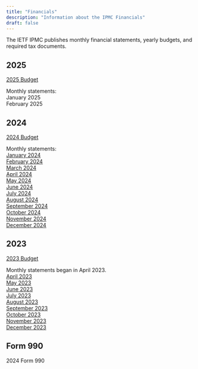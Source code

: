 ```yaml
---
title: "Financials"
description: "Information about the IPMC Financials"
draft: false
---
```


The IETF IPMC publishes monthly financial statements, yearly budgets, and required tax documents. 

## 2025

[2025 Budget](/uploads/ipmc-budget-2025.pdf)

Monthly statements:  
January 2025  
February 2025  

## 2024

[2024 Budget](/uploads/ipmc-budget-2024.pdf)

Monthly statements:  
[January 2024](/uploads/2024-01-ipmc-stmt.pdf)  
[February 2024](/uploads/2024-02-ipmc-stmt.pdf)   
[March 2024](/uploads/2024-03-ipmc-stmt.pdf)    
[April 2024](/uploads/2024-04-ipmc-stmt.pdf)    
[May 2024](/uploads/2024-05-ipmc-stmt.pdf)    
[June 2024](/uploads/2024-06-ipmc-stmt.pdf)    
[July 2024](/uploads/2024-07-ipmc-stmt.pdf)    
[August 2024](/uploads/2024-08-ipmc-stmt.pdf)    
[September 2024](/uploads/2024-09-ipmc-stmt.pdf)     
[October 2024](/uploads/2024-10-ipmc-stmt.pdf)     
[November 2024](/uploads/2024-11-ipmc-stmt.pdf)    
[December 2024](/uploads/2024-12-ipmc-stmt.pdf)    

## 2023

[2023 Budget](/uploads/ipmc-budget-2023.pdf)  

Monthly statements began in April 2023.  
[April 2023](/uploads/2023-04-ipmc-stmt.pdf)     
[May 2023](/uploads/2023-05-ipmc-stmt.pdf)       
[June 2023](/uploads/2023-06-ipmc-stmt.pdf)     
[July 2023](/uploads/2023-07-ipmc-stmt.pdf)       
[August 2023](/uploads/2023-08-ipmc-stmt.pdf)       
[September 2023](/uploads/2023-09-ipmc-stmt.pdf)       
[October 2023](/uploads/2023-10-ipmc-stmt.pdf)       
[November 2023](/uploads/2023-11-ipmc-stmt.pdf)       
[December 2023](/uploads/2023-12-ipmc-stmt.pdf)       

## Form 990

2024 Form 990  


